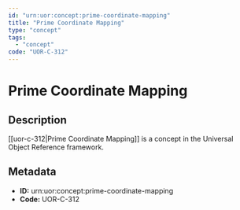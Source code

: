 ```yaml
---
id: "urn:uor:concept:prime-coordinate-mapping"
title: "Prime Coordinate Mapping"
type: "concept"
tags:
  - "concept"
code: "UOR-C-312"
---
```


# Prime Coordinate Mapping

## Description

[[uor-c-312|Prime Coordinate Mapping]] is a concept in the Universal Object Reference framework.

## Metadata

- **ID:** urn:uor:concept:prime-coordinate-mapping
- **Code:** UOR-C-312

